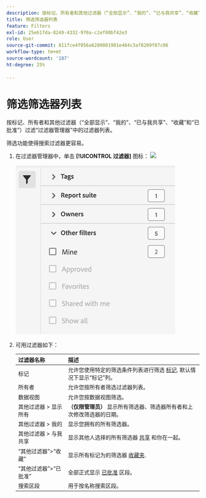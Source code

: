 ```yaml
---
description: 按标记、所有者和其他过滤器（“全部显示”、“我的”、“已与我共享”、“收藏”和“已批准”）进行过滤。
title: 筛选筛选器列表
feature: Filters
exl-id: 25e617da-8249-4332-970a-c2ef00bf42e3
role: User
source-git-commit: 811fce4f056a6280081901e484c3af8209f87c06
workflow-type: tm+mt
source-wordcount: '187'
ht-degree: 25%

---
```


# 筛选筛选器列表

按标记、所有者和其他过滤器（“全部显示”、“我的”、“已与我共享”、“收藏”和“已批准”）过滤“过滤器管理器”中的过滤器列表。

筛选功能使得搜索过滤器更容易。

1. 在过滤器管理器中，单击 **[!UICONTROL 过滤器]** 图标：  ![](https://spectrum.adobe.com/static/icons/workflow_18/Smock_Filter_18_N.svg)

   ![过滤器管理器，其中显示了“过滤器”图标和可用的过滤器。](assets/filtering.png)

2. 可用过滤器如下：

   | 过滤器名称 | 描述 |
   |---|---|
   | 标记 | 允许您使用特定的筛选条件列表进行筛选 [标记](/help/components/filters/filters-tag.md). 默认情况下显示“标记”列。 |
   | 所有者 | 允许您按所有者筛选过滤器列表。 |
   | 数据视图 | 允许您按数据视图筛选。 |
   | 其他过滤器 > 显示所有 | **（仅限管理员）** 显示所有筛选器、筛选器所有者和上次修改筛选器的日期。 |
   | 其他过滤器 > 我的 | 显示您拥有的所有筛选器。 |
   | 其他过滤器 > 与我共享 | 显示其他人选择的所有筛选器 [共享](/help/components/filters/filters-share.md) 和你在一起。 |
   | “其他过滤器”>“收藏” | 显示所有标记为的筛选器 [收藏夹](/help/components/filters/filters-favorite.md). |
   | “其他过滤器”>“已批准” | 全部正式显示 [已批准](/help/components/filters/filters-approve.md) 区段。 |
   | 搜索区段 | 用于按名称搜索区段。 |
